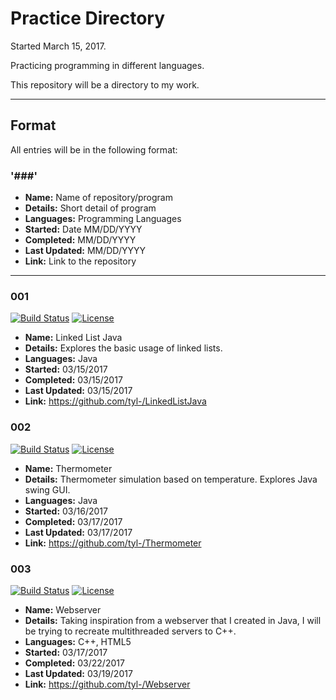 # Practice Directory

Started March 15, 2017. 

Practicing programming in different languages.

This repository will be a directory to my work.

---

## Format 

All entries will be in the following format:
### '###'
- **Name:** Name of repository/program
- **Details:** Short detail of program
- **Languages:** Programming Languages
- **Started:** Date MM/DD/YYYY
- **Completed:** MM/DD/YYYY
- **Last Updated:** MM/DD/YYYY
- **Link:** Link to the repository

---

### 001
[![Build Status](https://travis-ci.org/tyl-/LinkedListJava.svg?branch=master)](https://travis-ci.org/tyl-/LinkedListJava) [![License](http://img.shields.io/:license-mit-blue.svg?style=flat-square)](http://badges.mit-license.org)
- **Name:** Linked List Java
- **Details:** Explores the basic usage of linked lists.
- **Languages:** Java
- **Started:** 03/15/2017
- **Completed:** 03/15/2017
- **Last Updated:** 03/15/2017
- **Link:** https://github.com/tyl-/LinkedListJava

### 002
[![Build Status](https://travis-ci.org/tyl-/Thermometer.svg?branch=master)](https://travis-ci.org/tyl-/Thermometer) [![License](http://img.shields.io/:license-mit-blue.svg?style=flat-square)](http://badges.mit-license.org)
- **Name:** Thermometer
- **Details:** Thermometer simulation based on temperature. Explores Java swing GUI.
- **Languages:** Java
- **Started:** 03/16/2017
- **Completed:** 03/17/2017
- **Last Updated:** 03/17/2017
- **Link:** https://github.com/tyl-/Thermometer

### 003
[![Build Status](https://travis-ci.org/tyl-/Webserver.svg?branch=master)](https://travis-ci.org/tyl-/Webserver) [![License](http://img.shields.io/:license-mit-blue.svg?style=flat-square)](http://badges.mit-license.org)
- **Name:** Webserver
- **Details:** Taking inspiration from a webserver that I created in Java, I will be trying to recreate multithreaded servers to C++.
- **Languages:** C++, HTML5
- **Started:** 03/17/2017
- **Completed:** 03/22/2017
- **Last Updated:** 03/19/2017
- **Link:** https://github.com/tyl-/Webserver